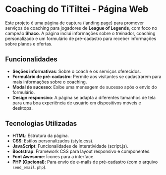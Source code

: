 # Coaching do TiTiltei - Página Web

Este projeto é uma página de captura (landing page) para promover serviços de coaching para jogadores de **League of Legends**, com foco no campeão **Shaco**. A página inclui informações sobre o treinador, coaching personalizado e um formulário de pré-cadastro para receber informações sobre planos e ofertas.

## Funcionalidades

- **Seções informativas**: Sobre o coach e os serviços oferecidos.
- **Formulário de pré-cadastro**: Permite aos visitantes se cadastrarem para mais informações sobre o coaching.
- **Modal de sucesso**: Exibe uma mensagem de sucesso após o envio do formulário.
- **Design responsivo**: A página se adapta a diferentes tamanhos de tela para uma boa experiência de usuário em dispositivos móveis e desktops.

## Tecnologias Utilizadas

- **HTML**: Estrutura da página.
- **CSS**: Estilos personalizados (style.css).
- **JavaScript**: Funcionalidades de interatividade (script.js).
- **Bootstrap**: Framework CSS para layout responsivo e componentes.
- **Font Awesome**: Ícones para a interface.
- **PHP (Opcional)**: Para envio de e-mails de pré-cadastro (com o arquivo `send_email.php`).

